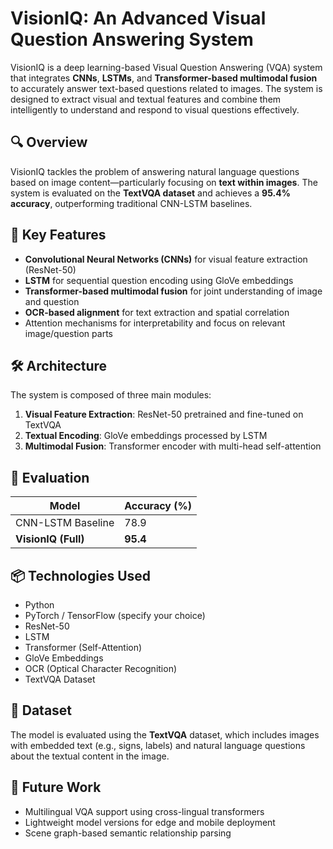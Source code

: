 # VisionIQ: An Advanced Visual Question Answering System

VisionIQ is a deep learning-based Visual Question Answering (VQA) system that integrates **CNNs**, **LSTMs**, and **Transformer-based multimodal fusion** to accurately answer text-based questions related to images. The system is designed to extract visual and textual features and combine them intelligently to understand and respond to visual questions effectively.

## 🔍 Overview

VisionIQ tackles the problem of answering natural language questions based on image content—particularly focusing on **text within images**. The system is evaluated on the **TextVQA dataset** and achieves a **95.4% accuracy**, outperforming traditional CNN-LSTM baselines.

## 🧠 Key Features

- **Convolutional Neural Networks (CNNs)** for visual feature extraction (ResNet-50)
- **LSTM** for sequential question encoding using GloVe embeddings
- **Transformer-based multimodal fusion** for joint understanding of image and question
- **OCR-based alignment** for text extraction and spatial correlation
- Attention mechanisms for interpretability and focus on relevant image/question parts

## 🛠️ Architecture

The system is composed of three main modules:

1. **Visual Feature Extraction**: ResNet-50 pretrained and fine-tuned on TextVQA
2. **Textual Encoding**: GloVe embeddings processed by LSTM
3. **Multimodal Fusion**: Transformer encoder with multi-head self-attention

## 🧪 Evaluation

| Model                 | Accuracy (%) |
|----------------------|--------------|
| CNN-LSTM Baseline    | 78.9         |
| **VisionIQ (Full)**  | **95.4**     |

## 📦 Technologies Used

- Python
- PyTorch / TensorFlow (specify your choice)
- ResNet-50
- LSTM
- Transformer (Self-Attention)
- GloVe Embeddings
- OCR (Optical Character Recognition)
- TextVQA Dataset

## 📁 Dataset

The model is evaluated using the **TextVQA** dataset, which includes images with embedded text (e.g., signs, labels) and natural language questions about the textual content in the image.

## 🚀 Future Work

- Multilingual VQA support using cross-lingual transformers
- Lightweight model versions for edge and mobile deployment
- Scene graph-based semantic relationship parsing

